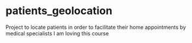 # patients_geolocation
Project to locate patients in order to facilitate their home appointments by medical specialists
I am loving this course
